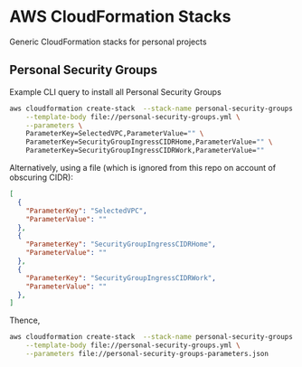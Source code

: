 # AWS CloudFormation Stacks
Generic CloudFormation stacks for personal projects

## Personal Security Groups

Example CLI query to install all Personal Security Groups

```bash
aws cloudformation create-stack  --stack-name personal-security-groups \
    --template-body file://personal-security-groups.yml \
    --parameters \
    ParameterKey=SelectedVPC,ParameterValue="" \
    ParameterKey=SecurityGroupIngressCIDRHome,ParameterValue="" \
    ParameterKey=SecurityGroupIngressCIDRWork,ParameterValue=""
```

Alternatively, using a file (which is ignored from this repo on account of obscuring CIDR):

```json
[
  {
    "ParameterKey": "SelectedVPC",
    "ParameterValue": ""
  },
  {
    "ParameterKey": "SecurityGroupIngressCIDRHome",
    "ParameterValue": ""
  },
  {
    "ParameterKey": "SecurityGroupIngressCIDRWork",
    "ParameterValue": ""
  },
]
```

Thence,

```bash
aws cloudformation create-stack  --stack-name personal-security-groups \
    --template-body file://personal-security-groups.yml \
    --parameters file://personal-security-groups-parameters.json
```
